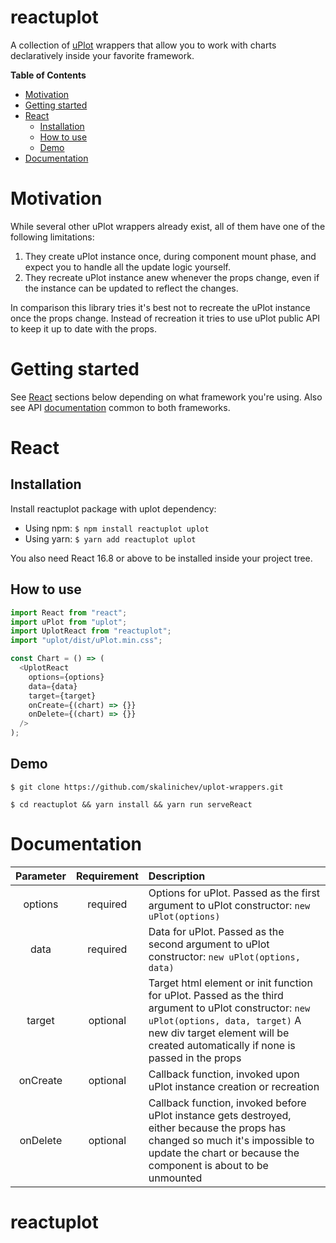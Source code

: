 # reactuplot

A collection of [uPlot](https://github.com/leeoniya/uPlot "uPlot") wrappers that allow you to work with charts declaratively inside your favorite framework.

**Table of Contents**

- [Motivation](#motivation)
- [Getting started](#getting-started)
- [React](#react)
  - [Installation](#installation)
  - [How to use](#how-to-use)
  - [Demo](#demo)
- [Documentation](#documentation)

# Motivation

While several other uPlot wrappers already exist, all of them have one of the following limitations:

1. They create uPlot instance once, during component mount phase, and expect you to handle all the update logic yourself.
2. They recreate uPlot instance anew whenever the props change, even if the instance can be updated to reflect the changes.

In comparison this library tries it's best not to recreate the uPlot instance once the props change. Instead of recreation it tries to use uPlot public API to keep it up to date with the props.

# Getting started

See [React](#react) sections below depending on what framework you're using.
Also see API [documentation](#documentation) common to both frameworks.

# React

## Installation

Install reactuplot package with uplot dependency:

- Using npm: `$ npm install reactuplot uplot`
- Using yarn: `$ yarn add reactuplot uplot`

You also need React 16.8 or above to be installed inside your project tree.

## How to use

```javascript
import React from "react";
import uPlot from "uplot";
import UplotReact from "reactuplot";
import "uplot/dist/uPlot.min.css";

const Chart = () => (
  <UplotReact
    options={options}
    data={data}
    target={target}
    onCreate={(chart) => {}}
    onDelete={(chart) => {}}
  />
);
```

## Demo

`$ git clone https://github.com/skalinichev/uplot-wrappers.git`

`$ cd reactuplot && yarn install && yarn run serveReact`

# Documentation

| Parameter | Requirement | Description                                                                                                                                                                                                                 |
| :-------: | :---------: | :-------------------------------------------------------------------------------------------------------------------------------------------------------------------------------------------------------------------------- |
|  options  |  required   | Options for uPlot. Passed as the first argument to uPlot constructor: `new uPlot(options)`                                                                                                                                  |
|   data    |  required   | Data for uPlot. Passed as the second argument to uPlot constructor: `new uPlot(options, data)`                                                                                                                              |
|  target   |  optional   | Target html element or init function for uPlot. Passed as the third argument to uPlot constructor: `new uPlot(options, data, target)` A new div target element will be created automatically if none is passed in the props |
| onCreate  |  optional   | Callback function, invoked upon uPlot instance creation or recreation                                                                                                                                                       |
| onDelete  |  optional   | Callback function, invoked before uPlot instance gets destroyed, either because the props has changed so much it's impossible to update the chart or because the component is about to be unmounted                         |

# reactuplot
